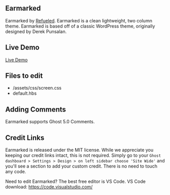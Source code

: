 ## Earmarked

Earmarked by [Refueled](http://refueled.net).
Earmarked is a clean lightweight, two column theme. Earmarked is based off of a classic WordPress theme, originally designed by Derek Punsalan.

## Live Demo
[Live Demo](https://earmarked-demo.refueled.link/)

## Files to edit

 * /assets/css/screen.css
 * default.hbs

## Adding Comments

Earmarked supports Ghost 5.0 Comments.

## Credit Links
Earmarked is released under the MIT license. While we appreciate you keeping our credit links intact, this is not required. Simply go to your ```Ghost dashboard > Settings > Design > on left sidebar choose 'Site Wide'``` and you'll see a section to add your custom credit. There is no need to touch any code.

Need to edit Earmarked? The best free editor is VS Code. VS Code download:
https://code.visualstudio.com/